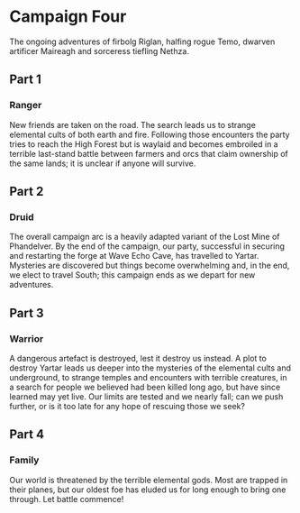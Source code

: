 # Campaign Four

The ongoing adventures of firbolg Riglan, halfing rogue Temo, dwarven artificer Maireagh and sorceress tiefling Nethza.



## Part 1
### Ranger

New friends are taken on the road. The search leads us to strange elemental cults of both earth and fire. Following those encounters the party tries to reach the High Forest but is waylaid and becomes embroiled in a terrible last-stand battle between farmers and orcs that claim ownership of the same lands; it is unclear if anyone will survive.



## Part 2
### Druid

The overall campaign arc is a heavily adapted variant of the Lost Mine of Phandelver. By the end of the campaign, our party, successful in securing and restarting the forge at Wave Echo Cave, has travelled to Yartar. Mysteries are discovered but things become overwhelming and, in the end, we elect to travel South; this campaign ends as we depart for new adventures.



## Part 3
### Warrior

A dangerous artefact is destroyed, lest it destroy us instead. A plot to destroy Yartar leads us deeper into the mysteries of the elemental cults and underground, to strange temples and encounters with terrible creatures, in a search for people we believed had been killed long ago, but have since learned may yet live. Our limits are tested and we nearly fall; can we push further, or is it too late for any hope of rescuing those we seek?



## Part 4
### Family

Our world is threatened by the terrible elemental gods. Most are trapped in their planes, but our oldest foe has eluded us for long enough to bring one through. Let battle commence!

